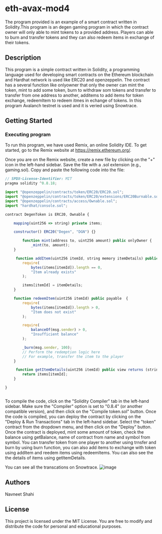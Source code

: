 # eth-avax-mod4
The program provided is an example of a smart contract written in Solidity.This program is an degen gaming program in which the contract owner will only able to mint tokens to a provided address. Players can able to burn and transfer tokens and they can also redeem items in exchange of their tokens.

## Description

This program is a simple contract written in Solidity, a programming language used for developing smart contracts on the Ethereum blockchain and Hardhat network is used like ERC20 and openzeppelin. The contract has a several function like onlyowner that only the owner can mint the token, mint to add some token, burn to withdraw som tokens and transfer to transfer from one address to another, additems to add items for token exchange, redeemItem to redeem itmes in echange of tokens.
In this program Avalanch testnet is used and it is veried using Snowtrace.

## Getting Started

### Executing program

To run this program, we have used Remix, an online Solidity IDE. To get started, go to the Remix website at https://remix.ethereum.org/.

Once you are on the Remix website, create a new file by clicking on the "+" icon in the left-hand sidebar. Save the file with a .sol extension (e.g., gaming.sol). Copy and paste the following code into the file:

```javascript
// SPDX-License-Identifier: MIT
pragma solidity ^0.8.18;

import "@openzeppelin/contracts/token/ERC20/ERC20.sol";
import "@openzeppelin/contracts/token/ERC20/extensions/ERC20Burnable.sol";
import "@openzeppelin/contracts/access/Ownable.sol";
import "hardhat/console.sol";

contract DegenToken is ERC20, Ownable {

    mapping(uint256 => string) private items; 

    constructor() ERC20("Degen", "DGN") {}

        function mint(address to, uint256 amount) public onlyOwner {
            _mint(to, amount);
    }

     function addItem(uint256 itemId, string memory itemDetails) public {
        require(
            bytes(items[itemId]).length == 0,
            "Item already exists"
        );

        items[itemId] = itemDetails;
    }

    function redeemItem(uint256 itemId) public payable  {
        require(
            bytes(items[itemId]).length > 0,
            "Item does not exist"
        );

        require(
            balanceOf(msg.sender) > 0,
            "Insufficient balance"
        );

        _burn(msg.sender, 100);
        // Perform the redemption logic here
        // For example, transfer the item to the player
    }

     function getItemDetails(uint256 itemId) public view returns (string memory) {
        return items[itemId];
    }

}



```

To compile the code, click on the "Solidity Compiler" tab in the left-hand sidebar. Make sure the "Compiler" option is set to "0.8.4" (or another compatible version), and then click on the "Compile token.sol" button.
Once the code is compiled, you can deploy the contract by clicking on the "Deploy & Run Transactions" tab in the left-hand sidebar. Select the "token" contract from the dropdown menu, and then click on the "Deploy" button.
Once the contract is deployed, mint some amount of token, check the balance using getBalance, name of contract from name and symbol from symbol. You can transfer token from one player to another using trnsfer and burn by using burn function, you can also add items to exchange with token using addItem and reedem items using redeemItems. You can also see the the details of items using getItemDetails.

You can see all the transcations on Snowtrace.
![image](https://github.com/Navneet072300/eth-avax-mod4/assets/89797286/3a4f7fc0-14e5-480b-a200-803cb412245b)

## Authors

Navneet Shahi 



## License

This project is licensed under the MIT License. You are free to modify and distribute the code for personal and educational purposes.
